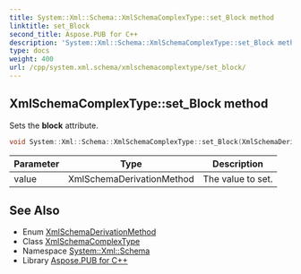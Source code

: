 ```yaml
---
title: System::Xml::Schema::XmlSchemaComplexType::set_Block method
linktitle: set_Block
second_title: Aspose.PUB for C++
description: 'System::Xml::Schema::XmlSchemaComplexType::set_Block method. Sets the block attribute in C++.'
type: docs
weight: 400
url: /cpp/system.xml.schema/xmlschemacomplextype/set_block/
---
```

## XmlSchemaComplexType::set_Block method


Sets the **block** attribute.

```cpp
void System::Xml::Schema::XmlSchemaComplexType::set_Block(XmlSchemaDerivationMethod value)
```


| Parameter | Type | Description |
| --- | --- | --- |
| value | XmlSchemaDerivationMethod | The value to set. |

## See Also

* Enum [XmlSchemaDerivationMethod](../../xmlschemaderivationmethod/)
* Class [XmlSchemaComplexType](../)
* Namespace [System::Xml::Schema](../../)
* Library [Aspose.PUB for C++](../../../)
